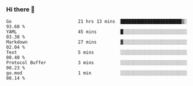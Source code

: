 ### Hi there 👋

<!--
**yeya24/yeya24** is a ✨ _special_ ✨ repository because its `README.md` (this file) appears on your GitHub profile.

Here are some ideas to get you started:

- 🔭 I’m currently working on ...
- 🌱 I’m currently learning ...
- 👯 I’m looking to collaborate on ...
- 🤔 I’m looking for help with ...
- 💬 Ask me about ...
- 📫 How to reach me: ...
- 😄 Pronouns: ...
- ⚡ Fun fact: ...
-->

<!--START_SECTION:waka-->

```text
Go                         21 hrs 13 mins  ███████████████████████▒░   93.68 %
YAML                       45 mins         █░░░░░░░░░░░░░░░░░░░░░░░░   03.38 %
Markdown                   27 mins         ▓░░░░░░░░░░░░░░░░░░░░░░░░   02.04 %
Text                       5 mins          ░░░░░░░░░░░░░░░░░░░░░░░░░   00.40 %
Protocol Buffer            3 mins          ░░░░░░░░░░░░░░░░░░░░░░░░░   00.23 %
go.mod                     1 min           ░░░░░░░░░░░░░░░░░░░░░░░░░   00.14 %
```

<!--END_SECTION:waka-->
